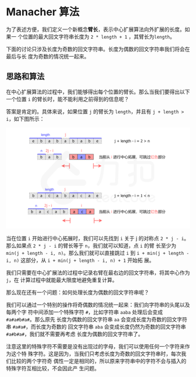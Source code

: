 # Manacher 算法

为了表述方便，我们定义一个新概念**臂长**，表示中心扩展算法向外扩展的长度。如果一
个位置的最大回文字符串长度为 `2 * length + 1` ，其臂长为`length`。

下面的讨论只涉及长度为奇数的回文字符串。长度为偶数的回文字符串我们将会在最后与长
度为奇数的情况统一起来。

## 思路和算法

在中心扩展算法的过程中，我们能够得出每个位置的臂长。那么当我们要得出以下一个位置
`i` 的臂长时，能不能利用之前得到的信息呢？

答案是肯定的。具体来说，如果位置 `j` 的臂长为 `length`，并且有
`j + length > i`，如下图所示：

![longest-palindromic-substring-manacher.png](../../assets/images/problemset/longest-palindromic-substring-manacher.png)

当在位置 `i` 开始进行中心拓展时，我们可以先找到 `i` 关于 j 的对称点
`2 * j - i`。那么如果点 `2 * j - i` 的臂长等于 `n`，我们就可以知道，点 `i` 的臂
长至少为 `min(j + length - i, n)`。那么我们就可以直接跳过 `i` 到
`i + min(j + length - i, n)` 这部分，从 `i + min(j + length - i, n) + 1` 开始拓
展。

我们只需要在中心扩展法的过程中记录右臂在最右边的回文字符串，将其中心作为 `j`，在
计算过程中就能最大限度地避免重复计算。

那么现在还有一个问题：如何处理长度为偶数的回文字符串呢？

我们可以通过一个特别的操作将奇偶数的情况统一起来：我们向字符串的头尾以及每两个字
符中间添加一个特殊字符 `#`，比如字符串 `aaba` 处理后会变成 `#a#a#b#a#`。那么原先
长度为偶数的回文字符串 `aa` 会变成长度为奇数的回文字符串 `#a#a#`，而长度为奇数的
回文字符串 `aba` 会变成长度仍然为奇数的回文字符串 `#a#b#a#`，我们就不需要再考虑
长度为偶数的回文字符串了。

注意这里的特殊字符不需要是没有出现过的字母，我们可以使用任何一个字符来作为这个特
殊字符。这是因为，当我们只考虑长度为奇数的回文字符串时，每次我们比较的两个字符奇
偶性一定是相同的，所以原来字符串中的字符不会与插入的特殊字符互相比较，不会因此产
生问题。
